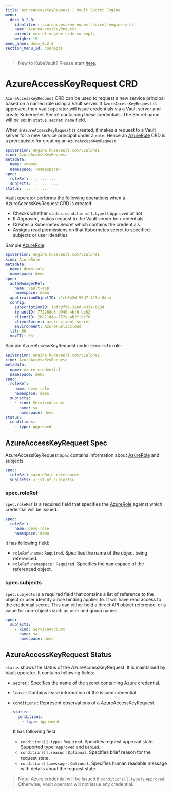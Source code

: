 ```yaml
---
title: AzureAccessKeyRequest | Vault Secret Engine
menu:
  docs_0.2.0:
    identifier: azureaccesskeyrequest-secret-engine-crds
    name: AzureAccessKeyRequest
    parent: secret-engine-crds-concepts
    weight: 15
menu_name: docs_0.2.0
section_menu_id: concepts
---
```


> New to KubeVault? Please start [here](/docs/concepts/README.md).

# AzureAccessKeyRequest CRD

`AzureAccessKeyRequest` CRD can be used to request a new service principal based on a named role using a Vault server. If `AzureAccessKeyRequest` is approved, then vault operator will issue credentials via a Vault server and create Kubernetes Secret containing these credentials. The Secret name will be set in `status.secret.name` field.

When a `AzureAccessKeyRequest` is created, it makes a request to a Vault server for a new service principal under a `role`. Hence an [AzureRole](/docs/concepts/secret-engine-crds/azurerole.md) CRD is a prerequisite for creating an `AzureAccessKeyRequest`.

```yaml
apiVersion: engine.kubevault.com/v1alpha1
kind: AzureAccessKeyRequest
metadata:
  name: <name>
  namespace: <namespace>
spec:
  roleRef: ... ... ...
  subjects: ... ... ...
status: ... ... ...
```

Vault operator performs the following operations when a AzureAccessKeyRequest CRD is created:

- Checks whether `status.conditions[].type` is `Approved` or not
- If Approved, makes request to the Vault server for credentials
- Creates a Kubernetes Secret which contains the credentials
- Assigns read permissions on that Kubernetes secret to specified subjects or user identities

Sample [AzureRole](/docs/concepts/secret-engine-crds/azurerole.md):

```yaml
apiVersion: engine.kubevault.com/v1alpha1
kind: AzureRole
metadata:
  name: demo-role
  namespace: demo
spec:
  authManagerRef:
    name: vault-app
    namespace: demo
  applicationObjectID: c1cb042d-96d7-423a-8dba
  config:
    subscriptionID: 1bfc9f66-316d-433e-b13d
    tenantID: 772268e5-d940-4bf6-be82
    clientID: 2b871d4a-757e-4b2f-bc78
    clientSecret: azure-client-secret
    environment: AzurePublicCloud
  ttl: 0h
  maxTTL: 0h
```

Sample AzureAccessKeyRequest under `demo-role` role:

```yaml
apiVersion: engine.kubevault.com/v1alpha1
kind: AzureAccessKeyRequest
metadata:
  name: azure-credential
  namespace: demo
spec:
  roleRef:
    name: demo-role
    namespace: demo
  subjects:
    - kind: ServiceAccount
      name: sa
      namespace: demo
status:
  conditions:
    - type: Approved
```

## AzureAccessKeyRequest Spec

AzureAccessKeyRequest `Spec` contains information about [AzureRole](/docs/concepts/secret-engine-crds/azurerole.md) and subjects.

```yaml
spec:
  roleRef: <azureRole-reference>
  subjects: <list-of-subjects>
```

### spec.roleRef

`spec.roleRef` is a required field that specifies the [AzureRole](/docs/concepts/secret-engine-crds/azurerole.md) against which credential will be issued.

```yaml
spec:
  roleRef:
    name: demo-role
    namespace: demo
```

It has following field:

- `roleRef.name` : `Required`. Specifies the name of the object being referenced.
- `roleRef.namespace` : `Required`. Specifies the namespace of the referenced object.

### spec.subjects

`spec.subjects` is a required field that contains a list of reference to the object or user identity a role binding applies to. It will have read access to the credential secret. This can either hold a direct API object reference, or a value for non-objects such as user and group names.

```yaml
spec:
  subjects:
    - kind: ServiceAccount
      name: sa
      namespace: demo
```

## AzureAccessKeyRequest Status

`status` shows the status of the AzureAccessKeyRequest. It is maintained by Vault operator. It contains following fields:

- `secret` : Specifies the name of the secret containing Azure credential.

- `lease` : Contains lease information of the issued credential.

- `conditions` : Represent observations of a AzureAccessKeyRequest.

  ```yaml
  status:
    conditions:
      - type: Approved
  ```

  It has following field:

  - `conditions[].type` : `Required`. Specifies request approval state. Supported type: `Approved` and `Denied`.
  - `conditions[].reason` : `Optional`. Specifies brief reason for the request state.
  - `conditions[].message` : `Optional`. Specifies human readable message with details about the request state.

> Note: Azure credential will be issued if `conditions[].type` is `Approved`. Otherwise, Vault operator will not issue any credential.
